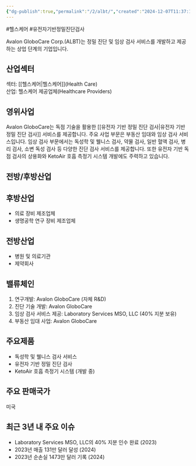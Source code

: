 ```yaml
---
{"dg-publish":true,"permalink":"/2/albt/","created":"2024-12-07T11:37:11.861+09:00","updated":"2025-06-03T20:05:57.538+09:00"}
---
```


#헬스케어 #유전자기반정밀진단검사

Avalon GloboCare Corp.(ALBT)는 정밀 진단 및 임상 검사 서비스를 개발하고 제공하는 상업 단계의 기업입니다.

## 산업섹터

섹터: [[헬스케어\|헬스케어]](Health Care)  
산업: 헬스케어 제공업체(Healthcare Providers)

## 영위사업

Avalon GloboCare는 독점 기술을 활용한 [[유전자 기반 정밀 진단 검사\|유전자 기반 정밀 진단 검사]] 서비스를 제공합니다. 주요 사업 부문은 부동산 임대와 임상 검사 서비스입니다. 임상 검사 부문에서는 독성학 및 웰니스 검사, 약물 검사, 일반 혈액 검사, 병리 검사, 소변 독성 검사 등 다양한 진단 검사 서비스를 제공합니다. 또한 유전자 기반 독점 검사의 상용화와 KetoAir 호흡 측정기 시스템 개발에도 주력하고 있습니다.

## 전방/후방산업

## 후방산업

- 의료 장비 제조업체
- 생명공학 연구 장비 제조업체

## 전방산업

- 병원 및 의료기관
- 제약회사

## 밸류체인

1. 연구개발: Avalon GloboCare (자체 R&D)
2. 진단 기술 개발: Avalon GloboCare
3. 임상 검사 서비스 제공: Laboratory Services MSO, LLC (40% 지분 보유)
4. 부동산 임대 사업: Avalon GloboCare

## 주요제품

- 독성학 및 웰니스 검사 서비스
- 유전자 기반 정밀 진단 검사
- KetoAir 호흡 측정기 시스템 (개발 중)

## 주요 판매국가

미국

## 최근 3년 내 주요 이슈

- Laboratory Services MSO, LLC의 40% 지분 인수 완료 (2023)
- 2023년 매출 131만 달러 달성 (2024)
- 2023년 순손실 1473만 달러 기록 (2024)